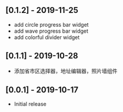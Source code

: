 ## [0.1.2] - 2019-11-25

* add circle progress bar widget
* add wave progress bar widget
* add colorful divider widget

## [0.1.1] - 2019-10-28

* 添加省市区选择器，地址编辑器，照片墙组件

## [0.0.1] - 2019-10-17

* Initial release


